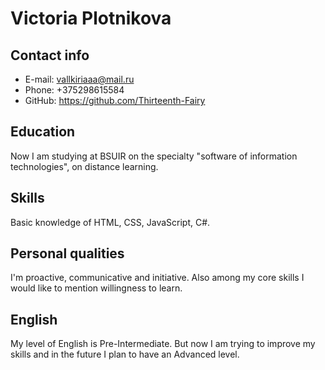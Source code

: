 # Victoria Plotnikova 
## Contact info  
* E-mail: vallkiriaaa@mail.ru  
* Phone: +375298615584  
* GitHub: https://github.com/Thirteenth-Fairy
## Education 
Now I am studying at BSUIR on the specialty "software of information technologies", on distance learning.  
## Skills  
Basic knowledge of HTML, CSS, JavaScript, С#.  
## Personal qualities 
I'm proactive, communicative and initiative. Also among my core skills I would like to mention willingness to learn.  
## English  
My level of English is Pre-Intermediate. But now I am trying to improve my skills and in the future I plan to have an Advanced level.  
